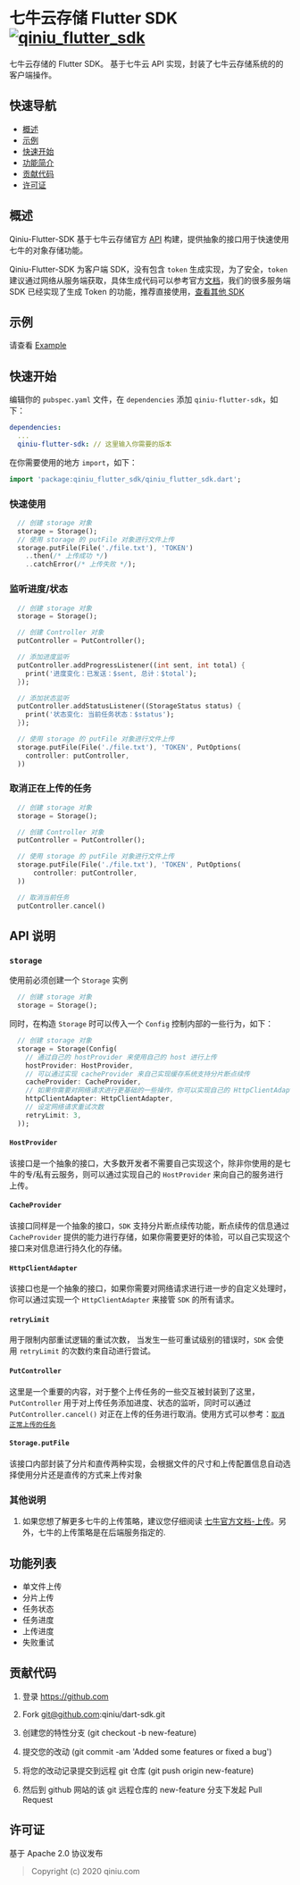 # 七牛云存储 Flutter SDK [![qiniu_flutter_sdk](https://img.shields.io/pub/v/qiniu_flutter_sdk.svg?label=qiniu_flutter_sdk)](https://pub.dev/packages/qiniu_flutter_sdk)

七牛云存储的 Flutter SDK。
基于七牛云 API 实现，封装了七牛云存储系统的的客户端操作。

## 快速导航

* [概述](#概述)
* [示例](#示例)
* [快速开始](#快速开始)
* [功能简介](#功能简介)
* [贡献代码](#贡献代码)
* [许可证](#许可证)

## 概述

Qiniu-Flutter-SDK 基于七牛云存储官方 [API](https://developer.qiniu.com/kodo) 构建，提供抽象的接口用于快速使用七牛的对象存储功能。

Qiniu-Flutter-SDK 为客户端 SDK，没有包含 `token` 生成实现，为了安全，`token` 建议通过网络从服务端获取，具体生成代码可以参考官方[文档](https://developer.qiniu.com/kodo/manual/1208/upload-token)，我们的很多服务端 SDK 已经实现了生成 Token 的功能，推荐直接使用，[查看其他 SDK](https://developer.qiniu.com/sdk#official-sdk)

## 示例

请查看 [Example](https://github.com/qiniu/dart-sdk/tree/master/flutter/example)

## 快速开始

编辑你的 `pubspec.yaml` 文件，在 `dependencies` 添加  `qiniu-flutter-sdk`，如下：

```yaml
dependencies:
  ...
  qiniu-flutter-sdk: // 这里输入你需要的版本
```

在你需要使用的地方 `import`，如下：

```dart
import 'package:qiniu_flutter_sdk/qiniu_flutter_sdk.dart';
```

### 快速使用

```dart
  // 创建 storage 对象
  storage = Storage();
  // 使用 storage 的 putFile 对象进行文件上传
  storage.putFile(File('./file.txt'), 'TOKEN')
    ..then(/* 上传成功 */)
    ..catchError(/* 上传失败 */);
```

### 监听进度/状态

```dart
  // 创建 storage 对象
  storage = Storage();

  // 创建 Controller 对象
  putController = PutController();

  // 添加进度监听
  putController.addProgressListener((int sent, int total) {
    print('进度变化：已发送：$sent, 总计：$total');
  });

  // 添加状态监听
  putController.addStatusListener((StorageStatus status) {
    print('状态变化: 当前任务状态：$status');
  });

  // 使用 storage 的 putFile 对象进行文件上传
  storage.putFile(File('./file.txt'), 'TOKEN', PutOptions(
    controller: putController,
  ))
```

### 取消正在上传的任务

```dart
  // 创建 storage 对象
  storage = Storage();

  // 创建 Controller 对象
  putController = PutController();

  // 使用 storage 的 putFile 对象进行文件上传
  storage.putFile(File('./file.txt'), 'TOKEN', PutOptions(
      controller: putController,
  ))

  // 取消当前任务
  putController.cancel()
```

## API 说明

### `storage`
  
使用前必须创建一个 `Storage`  实例

```dart
  // 创建 storage 对象
  storage = Storage();
```

同时，在构造 `Storage` 时可以传入一个 `Config` 控制内部的一些行为，如下：

```dart
  // 创建 storage 对象
  storage = Storage(Config(
    // 通过自己的 hostProvider 来使用自己的 host 进行上传
    hostProvider: HostProvider,
    // 可以通过实现 cacheProvider 来自己实现缓存系统支持分片断点续传
    cacheProvider: CacheProvider,
    // 如果你需要对网络请求进行更基础的一些操作，你可以实现自己的 HttpClientAdapter 处理相关行为
    httpClientAdapter: HttpClientAdapter,
    // 设定网络请求重试次数
    retryLimit: 3,
  ));
```

#### `HostProvider`

该接口是一个抽象的接口，大多数开发者不需要自己实现这个，除非你使用的是七牛的专/私有云服务，则可以通过实现自己的 `HostProvider` 来向自己的服务进行上传。

#### `CacheProvider`

该接口同样是一个抽象的接口，`SDK` 支持分片断点续传功能，断点续传的信息通过 `CacheProvider` 提供的能力进行存储，如果你需要更好的体验，可以自己实现这个接口来对信息进行持久化的存储。

#### `HttpClientAdapter`

该接口也是一个抽象的接口，如果你需要对网络请求进行进一步的自定义处理时，你可以通过实现一个 `HttpClientAdapter` 来接管 `SDK` 的所有请求。

#### `retryLimit`

 用于限制内部重试逻辑的重试次数， 当发生一些可重试级别的错误时，`SDK` 会使用 `retryLimit` 的次数约束自动进行尝试。

#### `PutController`

这里是一个重要的内容，对于整个上传任务的一些交互被封装到了这里，
`PutController` 用于对上传任务添加进度、状态的监听，同时可以通过 `PutController.cancel()` 对正在上传的任务进行取消。使用方式可以参考：[`取消正常上传的任务`](#取消正常上传的任务)

#### `Storage.putFile`

该接口内部封装了分片和直传两种实现，会根据文件的尺寸和上传配置信息自动选择使用分片还是直传的方式来上传对象

### 其他说明

1. 如果您想了解更多七牛的上传策略，建议您仔细阅读 [七牛官方文档-上传](https://developer.qiniu.com/kodo/manual/upload-types)。另外，七牛的上传策略是在后端服务指定的.

## 功能列表

+ 单文件上传
+ 分片上传
+ 任务状态
+ 任务进度
+ 上传进度
+ 失败重试

## 贡献代码

1. 登录 https://github.com

2. Fork git@github.com:qiniu/dart-sdk.git

3. 创建您的特性分支 (git checkout -b new-feature)

4. 提交您的改动 (git commit -am 'Added some features or fixed a bug')

5. 将您的改动记录提交到远程 git 仓库 (git push origin new-feature)

6. 然后到 github 网站的该 git 远程仓库的 new-feature 分支下发起 Pull Request

## 许可证

基于 Apache 2.0 协议发布
> Copyright (c) 2020 qiniu.com

